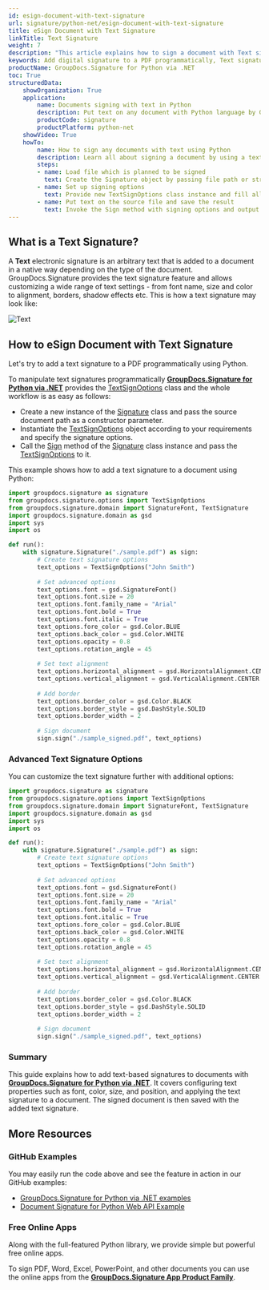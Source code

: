 ```yaml
---
id: esign-document-with-text-signature
url: signature/python-net/esign-document-with-text-signature
title: eSign Document with Text Signature
linkTitle: Text Signature
weight: 7
description: "This article explains how to sign a document with Text signature using GroupDocs.Signature for Python via .NET API. Learn how to add a digital signature to a PDF programmatically in Python."
keywords: Add digital signature to a PDF programmatically, Text signature, python text signature, python digital signature
productName: GroupDocs.Signature for Python via .NET
toc: True
structuredData:
    showOrganization: True
    application:    
        name: Documents signing with text in Python    
        description: Put text on any document with Python language by GroupDocs.Signature for Python via .NET APIs
        productCode: signature
        productPlatform: python-net 
    showVideo: True
    howTo:
        name: How to sign any documents with text using Python 
        description: Learn all about signing a document by using a text and Python
        steps:
        - name: Load file which is planned to be signed
          text: Create the Signature object by passing file path or stream as a constructor parameter.
        - name: Set up signing options 
          text: Provide new TextSignOptions class instance and fill all demanded data.
        - name: Put text on the source file and save the result 
          text: Invoke the Sign method with signing options and output file path or stream.
---
```

## What is a Text Signature?

A **Text** electronic signature is an arbitrary text that is added to a document in a native way depending on the type of the document. GroupDocs.Signature provides the text signature feature and allows customizing a wide range of text settings - from font name, size and color to alignment, borders, shadow effects etc. This is how a text signature may look like:  

![Text](/signature/python-net/images/esign-document-with-text-signature.png)

## How to eSign Document with Text Signature

Let's try to add a text signature to a PDF programmatically using Python.

To manipulate text signatures programmatically [**GroupDocs.Signature for Python via .NET**](https://products.groupdocs.com/signature/python-net) provides the [TextSignOptions](https://reference.groupdocs.com/signature/python-net/groupdocs.signature.options/textsignoptions) class and the whole workflow is as easy as follows:

* Create a new instance of the [Signature](https://reference.groupdocs.com/signature/python-net/groupdocs.signature/signature) class and pass the source document path as a constructor parameter.
* Instantiate the [TextSignOptions](https://reference.groupdocs.com/signature/python-net/groupdocs.signature.options/textsignoptions) object according to your requirements and specify the signature options.
* Call the [Sign](https://reference.groupdocs.com/signature/python-net/groupdocs.signature/signature/sign/) method of the [Signature](https://reference.groupdocs.com/signature/python-net/groupdocs.signature/signature) class instance and pass the [TextSignOptions](https://reference.groupdocs.com/signature/python-net/groupdocs.signature.options/textsignoptions) to it.

This example shows how to add a text signature to a document using Python:

```python
import groupdocs.signature as signature
from groupdocs.signature.options import TextSignOptions
from groupdocs.signature.domain import SignatureFont, TextSignature
import groupdocs.signature.domain as gsd
import sys 
import os

def run():
    with signature.Signature("./sample.pdf") as sign:
        # Create text signature options
        text_options = TextSignOptions("John Smith")
        
        # Set advanced options
        text_options.font = gsd.SignatureFont()
        text_options.font.size = 20
        text_options.font.family_name = "Arial"
        text_options.font.bold = True
        text_options.font.italic = True
        text_options.fore_color = gsd.Color.BLUE
        text_options.back_color = gsd.Color.WHITE
        text_options.opacity = 0.8
        text_options.rotation_angle = 45
        
        # Set text alignment
        text_options.horizontal_alignment = gsd.HorizontalAlignment.CENTER
        text_options.vertical_alignment = gsd.VerticalAlignment.CENTER
        
        # Add border
        text_options.border_color = gsd.Color.BLACK
        text_options.border_style = gsd.DashStyle.SOLID
        text_options.border_width = 2
        
        # Sign document
        sign.sign("./sample_signed.pdf", text_options)
```

### Advanced Text Signature Options

You can customize the text signature further with additional options:

```python
import groupdocs.signature as signature
from groupdocs.signature.options import TextSignOptions
from groupdocs.signature.domain import SignatureFont, TextSignature
import groupdocs.signature.domain as gsd
import sys 
import os

def run():
    with signature.Signature("./sample.pdf") as sign:
        # Create text signature options
        text_options = TextSignOptions("John Smith")
        
        # Set advanced options
        text_options.font = gsd.SignatureFont()
        text_options.font.size = 20
        text_options.font.family_name = "Arial"
        text_options.font.bold = True
        text_options.font.italic = True
        text_options.fore_color = gsd.Color.BLUE
        text_options.back_color = gsd.Color.WHITE
        text_options.opacity = 0.8
        text_options.rotation_angle = 45
        
        # Set text alignment
        text_options.horizontal_alignment = gsd.HorizontalAlignment.CENTER
        text_options.vertical_alignment = gsd.VerticalAlignment.CENTER
        
        # Add border
        text_options.border_color = gsd.Color.BLACK
        text_options.border_style = gsd.DashStyle.SOLID
        text_options.border_width = 2
        
        # Sign document
        sign.sign("./sample_signed.pdf", text_options)
```

### Summary
This guide explains how to add text-based signatures to documents with [**GroupDocs.Signature for Python via .NET**](https://products.groupdocs.com/signature/python-net). It covers configuring text properties such as font, color, size, and position, and applying the text signature to a document. The signed document is then saved with the added text signature.


## More Resources

### GitHub Examples

You may easily run the code above and see the feature in action in our GitHub examples:

* [GroupDocs.Signature for Python via .NET examples](https://github.com/groupdocs-signature/GroupDocs.Signature-for-Python-via-.NET)
* [Document Signature for Python Web API Example](https://github.com/groupdocs-signature/GroupDocs.Signature-for-Python-via-.NET-Web-API)

### Free Online Apps

Along with the full-featured Python library, we provide simple but powerful free online apps.

To sign PDF, Word, Excel, PowerPoint, and other documents you can use the online apps from the **[GroupDocs.Signature App Product Family](https://products.groupdocs.app/signature/family)**.